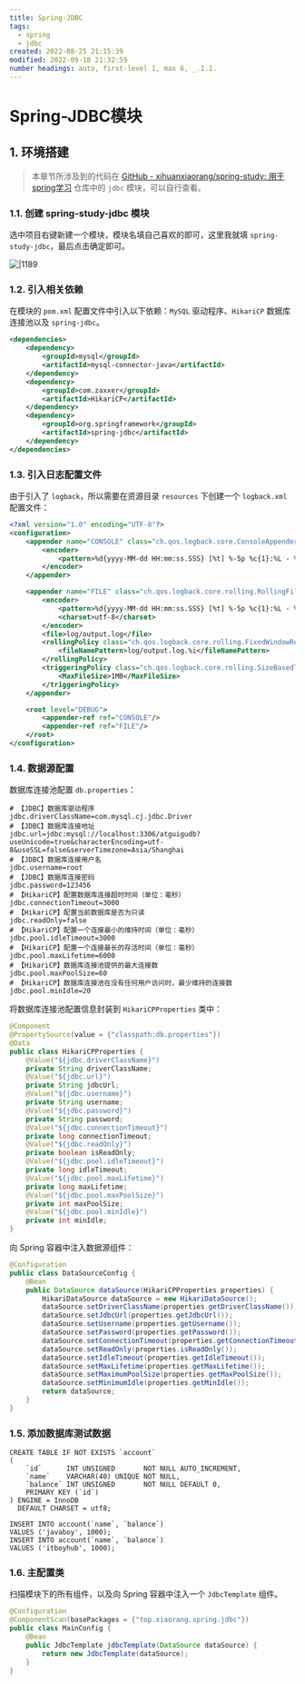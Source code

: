 ```yaml
---
title: Spring-JDBC
tags:
  - spring
  - jdbc
created: 2022-08-25 21:15:39
modified: 2022-09-18 21:32:59
number headings: auto, first-level 1, max 6, _.1.1.
---
```


# Spring-JDBC模块

## 1. 环境搭建

> 本章节所涉及到的代码在 [GitHub - xihuanxiaorang/spring-study: 用于spring学习](https://github.com/xihuanxiaorang/spring-study) 仓库中的 `jdbc` 模块，可以自行查看。

### 1.1. 创建 spring-study-jdbc 模块

选中项目右键新建一个模块，模块名填自己喜欢的即可，这里我就填 `spring-study-jdbc`，最后点击确定即可。

![|1189](https://fastly.jsdelivr.net/gh/xihuanxiaorang/images/202211120124659.png)

### 1.2. 引入相关依赖

在模块的 `pom.xml` 配置文件中引入以下依赖：`MySQL` 驱动程序、`HikariCP` 数据库连接池以及 `spring-jdbc`。

```xml
<dependencies>
    <dependency>
        <groupId>mysql</groupId>
        <artifactId>mysql-connector-java</artifactId>
    </dependency>
    <dependency>
        <groupId>com.zaxxer</groupId>
        <artifactId>HikariCP</artifactId>
    </dependency>
    <dependency>
        <groupId>org.springframework</groupId>
        <artifactId>spring-jdbc</artifactId>
    </dependency>
</dependencies>
```

### 1.3. 引入日志配置文件

由于引入了 `logback`，所以需要在资源目录 `resources` 下创建一个 `logback.xml` 配置文件：

```xml
<?xml version="1.0" encoding="UTF-8"?>
<configuration>
    <appender name="CONSOLE" class="ch.qos.logback.core.ConsoleAppender">
        <encoder>
            <pattern>%d{yyyy-MM-dd HH:mm:ss.SSS} [%t] %-5p %c{1}:%L - %m%n</pattern>
        </encoder>
    </appender>

    <appender name="FILE" class="ch.qos.logback.core.rolling.RollingFileAppender">
        <encoder>
            <pattern>%d{yyyy-MM-dd HH:mm:ss.SSS} [%t] %-5p %c{1}:%L - %m%n</pattern>
            <charset>utf-8</charset>
        </encoder>
        <file>log/output.log</file>
        <rollingPolicy class="ch.qos.logback.core.rolling.FixedWindowRollingPolicy">
            <fileNamePattern>log/output.log.%i</fileNamePattern>
        </rollingPolicy>
        <triggeringPolicy class="ch.qos.logback.core.rolling.SizeBasedTriggeringPolicy">
            <MaxFileSize>1MB</MaxFileSize>
        </triggeringPolicy>
    </appender>

    <root level="DEBUG">
        <appender-ref ref="CONSOLE"/>
        <appender-ref ref="FILE"/>
    </root>
</configuration>
```

### 1.4. 数据源配置

数据库连接池配置 `db.properties`：

```properties
# 【JDBC】数据库驱动程序
jdbc.driverClassName=com.mysql.cj.jdbc.Driver
# 【JDBC】数据库连接地址
jdbc.url=jdbc:mysql://localhost:3306/atguigudb?useUnicode=true&characterEncoding=utf-8&useSSL=false&serverTimezone=Asia/Shanghai
# 【JDBC】数据库连接用户名
jdbc.username=root
# 【JDBC】数据库连接密码
jdbc.password=123456
# 【HikariCP】配置数据库连接超时时间（单位：毫秒）
jdbc.connectionTimeout=3000
# 【HikariCP】配置当前数据库是否为只读
jdbc.readOnly=false
# 【HikariCP】配置一个连接最小的维持时间（单位：毫秒）
jdbc.pool.idleTimeout=3000
# 【HikariCP】配置一个连接最长的存活时间（单位：毫秒）
jdbc.pool.maxLifetime=6000
# 【HikariCP】数据库连接池提供的最大连接数
jdbc.pool.maxPoolSize=60
# 【HikariCP】数据库连接池在没有任何用户访问时，最少维持的连接数
jdbc.pool.minIdle=20
```

将数据库连接池配置信息封装到 `HikariCPProperties` 类中：

```java
@Component
@PropertySource(value = {"classpath:db.properties"})
@Data
public class HikariCPProperties {
    @Value("${jdbc.driverClassName}")
    private String driverClassName;
    @Value("${jdbc.url}")
    private String jdbcUrl;
    @Value("${jdbc.username}")
    private String username;
    @Value("${jdbc.password}")
    private String password;
    @Value("${jdbc.connectionTimeout}")
    private long connectionTimeout;
    @Value("${jdbc.readOnly}")
    private boolean isReadOnly;
    @Value("${jdbc.pool.idleTimeout}")
    private long idleTimeout;
    @Value("${jdbc.pool.maxLifetime}")
    private long maxLifetime;
    @Value("${jdbc.pool.maxPoolSize}")
    private int maxPoolSize;
    @Value("${jdbc.pool.minIdle}")
    private int minIdle;
}
```

向 Spring 容器中注入数据源组件：

```java
@Configuration
public class DataSourceConfig {
    @Bean
    public DataSource dataSource(HikariCPProperties properties) {
        HikariDataSource dataSource = new HikariDataSource();
        dataSource.setDriverClassName(properties.getDriverClassName());
        dataSource.setJdbcUrl(properties.getJdbcUrl());
        dataSource.setUsername(properties.getUsername());
        dataSource.setPassword(properties.getPassword());
        dataSource.setConnectionTimeout(properties.getConnectionTimeout());
        dataSource.setReadOnly(properties.isReadOnly());
        dataSource.setIdleTimeout(properties.getIdleTimeout());
        dataSource.setMaxLifetime(properties.getMaxLifetime());
        dataSource.setMaximumPoolSize(properties.getMaxPoolSize());
        dataSource.setMinimumIdle(properties.getMinIdle());
        return dataSource;
    }
}
```

### 1.5. 添加数据库测试数据

```mysql
CREATE TABLE IF NOT EXISTS `account`
(
    `id`      INT UNSIGNED       NOT NULL AUTO_INCREMENT,
    `name`    VARCHAR(40) UNIQUE NOT NULL,
    `balance` INT UNSIGNED       NOT NULL DEFAULT 0,
    PRIMARY KEY (`id`)
) ENGINE = InnoDB
  DEFAULT CHARSET = utf8;

INSERT INTO account(`name`, `balance`)
VALUES ('javaboy', 1000);
INSERT INTO account(`name`, `balance`)
VALUES ('itboyhub', 1000);
```

### 1.6. 主配置类

扫描模块下的所有组件，以及向 Spring 容器中注入一个 `JdbcTemplate` 组件。

```java
@Configuration
@ComponentScan(basePackages = {"top.xiaorang.spring.jdbc"})
public class MainConfig {
    @Bean
    public JdbcTemplate jdbcTemplate(DataSource dataSource) {
        return new JdbcTemplate(dataSource);
    }
}
```



